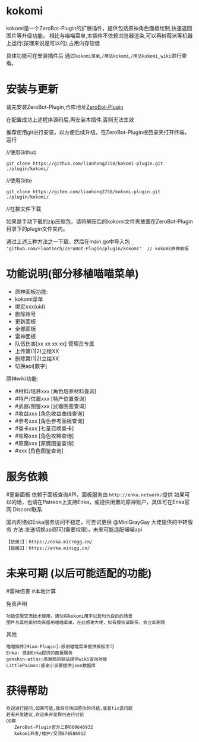 # kokomi

kokomi是一个ZeroBot-Plugin的扩展插件，提供包括原神角色面板绘制,快速返回图片等升级功能。
相比与喵喵菜单,本插件不依赖浏览器渲染,可以再树莓派等机器上运行(按理来说是可以的),占用内存较低

具体功能可在安装插件后 通过`kokomi菜单`,`/用法kokomi`,`/用法kokomi_wiki`进行查看。
# 安装与更新

请先安装ZeroBot-Plugin,仓库地址[ZeroBot-Plugin](https://github.com/FloatTech/ZeroBot-Plugin)

在配置成功上述程序源码后,再安装本插件,否则无法生效


推荐使用git进行安装，以方便后续升级。在ZeroBot-Plugin根目录夹打开终端，运行

//使用Github

    git clone https://github.com/lianhong2758/kokomi-plugin.git ./plugin/kokomi/
    
//使用Gitte

    git clone https://gitee.com/lianhong2758/kokomi-plugin.git ./plugin/kokomi/

//在群文件下载

如果是手动下载的zip压缩包，请将解压后的kokomi文件夹放置在ZeroBot-Plugin目录下的plugin文件夹内。

通过上述三种方法之一下载，然后在main.go中导入包	`_ "github.com/FloatTech/ZeroBot-Plugin/plugin/kokomi"  // kokomi原神面板`

# 功能说明(部分移植喵喵菜单)
- 原神面板功能:
- kokomi菜单
- 绑定xxx(uid)
- 删除账号
- 更新面板
- 全部面板
- 雷神面板
- 队伍伤害[xx xx xx xx]
管理员专属
- 上传第(1|2)立绘XX
- 删除第(1|2)立绘XX
- 切换api[数字]

原神wiki功能:
- #材料/培养xxx [角色培养材料查询]
- #特产/位置xxx [特产位置查询] 
- #武器/图鉴xxx [武器图鉴查询]
- #收益xxx [角色收益曲线查询]
- #参考xxx [角色参考面板查询]
- #查卡xxx [七圣召唤查卡]
- #攻略xxx [角色攻略查询]
- #原魔xxx [原魔图鉴查询]
- #xxx [角色图鉴查询]

# 服务依赖

#更新面板 依赖于面板查询API，面板服务由 `http://enka.network/`提供
如果可以的话，也请在Patreon上支持Enka，或提供闲置的原神账户，具体可在Enka官网 Discord联系

国内网络如Enka服务访问不稳定，可尝试更换 @MiniGrayGay 大佬提供的中转服务
方法:发送切换api即可(需要权限)，未来可能适配喵喵api

    【链接1】：https://enka.microgg.cn/
    【链接2】：https://enka.minigg.cn/
# 未来可期 (以后可能适配的功能)
#雷神伤害
#本地计算

免责声明

    功能仅限交流技术使用，请勿将kokomi用于以盈利为目的的场景
    图片与其他素材均来借用喵喵菜单，在此感谢大佬，如有侵权请联系，会立即删除

其他

    喵喵插件[Miao-Plugin]:感谢喵喵菜单提供模板学习
    Enka: 感谢Enka提供的面板服务
    genshin-atlas:感谢西风驿站提供wiki查询功能
    LittlePaimon:感谢小派蒙提供json数据库
    
# 获得帮助
    欢迎进行提问,如果可能,我将尽快回答你的问题,或者fix该问题
    若有开发建议,欢迎来开发群内进行讨论
    QQ群
       ZeroBot-Plugin官方二群609640932
       kokomi开发/维护/交流678586912
